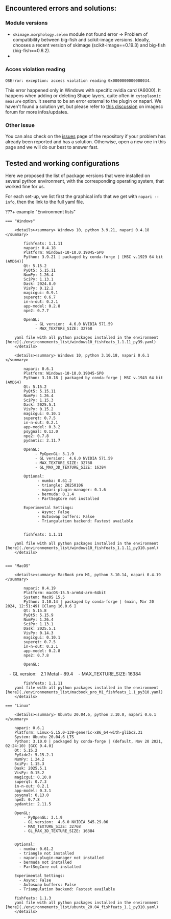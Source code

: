## Encountered errors and solutions:

### Module versions

* `skimage.morphology.selem` module not found error => Problem of compatibility between big-fish and scikit-image versions. Ideally, chooses a recent version of skimage (scikit-image==0.19.3) and big-fish (big-fish==0.6.2).
* 

### Acces violation reading


`OSError: exception: access violation reading 0x0000000000000034`.

This error happened only in Windows with specific nvidia card (A6000).
It happens when adding or deleting Shape layers, quite often in `cytoplasmic measure` option.
It seems to be an error external to the plugin or napari. 
We haven't found a solution yet, but please refer to [this discussion](https://forum.image.sc/t/napari-crash-problem-with-opengl-and-or-vispy-and-or-nvidia-and-or-windows/113859) on imagesc forum for more infos/updates.

### Other issue

You can also check on the [issues](https://github.com/gletort/FishFeats/issues) page of the repository if your problem has already been reported and has a solution. 
Otherwise, open a new one in this page and we will do our best to answer fast.


## Tested and working configurations

Here we proposed the list of package versions that were installed on several python environment, with the corresponding operating system, that worked fine for us.

For each set-up, we list first the graphical info that we get with `napari --info`, then the link to the full yaml file.

???+ example "Environment lists"

	=== "Windows"

		<details><summary> Windows 10, python 3.9.21, napari 0.4.18 </summary>

			fishfeats: 1.1.11				
			napari: 0.4.18
			Platform: Windows-10-10.0.19045-SP0
			Python: 3.9.21 | packaged by conda-forge | [MSC v.1929 64 bit (AMD64)]
			Qt: 5.15.2
			PyQt5: 5.15.11
			NumPy: 1.26.4
			SciPy: 1.13.1
			Dask: 2024.8.0
			VisPy: 0.12.2
			magicgui: 0.9.1
			superqt: 0.6.7
			in-n-out: 0.2.1
			app-model: 0.2.8
			npe2: 0.7.7

			OpenGL:
				 - GL version:  4.6.0 NVIDIA 571.59
				 - MAX_TEXTURE_SIZE: 32768 

		yaml file with all python packages installed in the environment [here](./environnements_list/windows10_fishfeats_1.1.11_py39.yaml)
		</details>	
		
		<details><summary> Windows 10, python 3.10.18, napari 0.6.1 </summary>
			
			napari: 0.6.1
			Platform: Windows-10-10.0.19045-SP0
			Python: 3.10.18 | packaged by conda-forge | MSC v.1943 64 bit (AMD64)
			Qt: 5.15.2
			PyQt5: 5.15.11
			NumPy: 1.26.4
			SciPy: 1.15.3
			Dask: 2025.5.1
			VisPy: 0.15.2
			magicgui: 0.10.1
			superqt: 0.7.5
			in-n-out: 0.2.1
			app-model: 0.3.2
			psygnal: 0.13.0
			npe2: 0.7.8
			pydantic: 2.11.7

			OpenGL:
				 - PyOpenGL: 3.1.9
				 - GL version:  4.6.0 NVIDIA 571.59
				 - MAX_TEXTURE_SIZE: 32768
				 - GL_MAX_3D_TEXTURE_SIZE: 16384
			
			Optional:
				  - numba: 0.61.2
				  - triangle: 20250106
				  - napari-plugin-manager: 0.1.6
				  - bermuda: 0.1.4
				  - PartSegCore not installed

			Experimental Settings:
				  - Async: False
				  - Autoswap buffers: False
				  - Triangulation backend: Fastest available


			fishfeats: 1.1.11				
		
		yaml file with all python packages installed in the environment [here](./environnements_list/windows10_fishfeats_1.1.11_py310.yaml)
		</details>	
	

	=== "MacOS"
		
		<details><summary> MacBook pro M1, python 3.10.14, napari 0.4.19 </summary>

			napari: 0.4.19
			Platform: macOS-15.5-arm64-arm-64bit
			System: MacOS 15.5
			Python: 3.10.14 | packaged by conda-forge | (main, Mar 20 2024, 12:51:49) [Clang 16.0.6 ]
			Qt: 5.15.8
			PyQt5: 5.15.9
			NumPy: 1.26.4
			SciPy: 1.13.1
			Dask: 2025.5.1
			VisPy: 0.14.3
			magicgui: 0.10.1
			superqt: 0.7.5
			in-n-out: 0.2.1
			app-model: 0.2.8
			npe2: 0.7.8

			OpenGL:
   				- GL version:    2.1 Metal - 89.4
   				- MAX_TEXTURE_SIZE: 16384
			
			fishfeats: 1.1.11				
		yaml file with all python packages installed in the environment [here](./environnements_list/macbook_pro_M1_fishfeats_1.1_py310.yaml)
		</details>	

	=== "Linux"
		
		<details><summary> Ubuntu 20.04.6, python 3.10.0, napari 0.6.1 </summary>

		napari: 0.6.1
		Platform: Linux-5.15.0-139-generic-x86_64-with-glibc2.31
		System: Ubuntu 20.04.6 LTS
		Python: 3.10.0 | packaged by conda-forge | (default, Nov 20 2021, 02:24:10) [GCC 9.4.0]
		Qt: 5.15.2
		PySide2: 5.15.2.1
		NumPy: 1.24.2
		SciPy: 1.15.3
		Dask: 2025.5.1
		VisPy: 0.15.2
		magicgui: 0.10.0
		superqt: 0.7.3
		in-n-out: 0.2.1
		app-model: 0.3.1
		psygnal: 0.13.0
		npe2: 0.7.8
		pydantic: 2.11.5

		OpenGL:
			- PyOpenGL: 3.1.9
			- GL version:  4.6.0 NVIDIA 545.29.06
			- MAX_TEXTURE_SIZE: 32768
			- GL_MAX_3D_TEXTURE_SIZE: 16384


		Optional:
		  - numba: 0.61.2
		  - triangle not installed
		  - napari-plugin-manager not installed
		  - bermuda not installed
		  - PartSegCore not installed

		Experimental Settings:
		  - Async: False
		  - Autoswap buffers: False
		  - Triangulation backend: Fastest available

		fishfeats: 1.1.3
		yaml file with all python packages installed in the environment [here](./environnements_list/ubuntu_20.04_fishfeats_1.1_py310.yaml)
		</details>	
